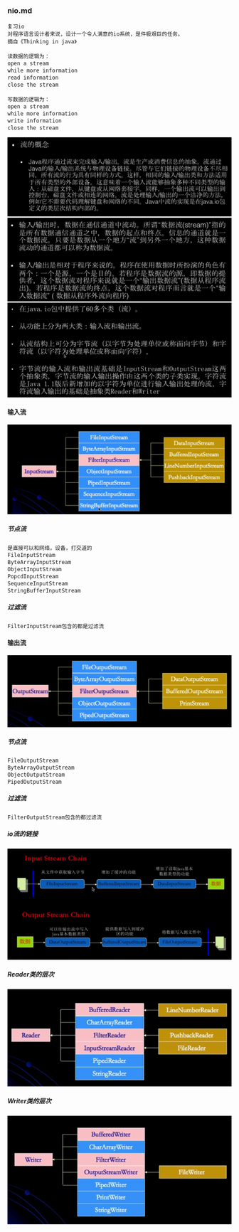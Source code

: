 ### nio.md
    复习io
    对程序语言设计者来说，设计一个令人满意的io系统，是件极艰巨的任务。
    摘自《Thinking in java》

    读数据的逻辑为：
    open a stream
    while more information
    read information
    close the stream

    写数据的逻辑为：
    open a stream 
    while more information
    write information
    close the stream

![image](https://github.com/ilin0/study_node/raw/master/nio/image/nio2018022502.png)
![image](https://github.com/ilin0/study_node/raw/master/nio/image/nio2018022503.png)
![image](https://github.com/ilin0/study_node/raw/master/nio/image/nio2018022504.png)

#### 输入流
![image](https://github.com/ilin0/study_node/raw/master/nio/image/nio2018022501.png)
##### 节点流      
    是直接可以和网络，设备，打交道的
    FileInputStream
    ByteArrayInputStream
    ObjectInputStream
    PopcdInputStream
    SequenceInputStream
    StringBufferInputStream
 ##### 过滤流
    FilterInputStream包含的都是过滤流


#### 输出流
![image](https://github.com/ilin0/study_node/raw/master/nio/image/nio2018022505.png)
##### 节点流 
    FileOutputStream
    ByteArrayOutputStream
    ObjectOutputStream
    PipedOutputStream

##### 过滤流
    FilterOutputStream包含的都过滤流

##### io流的链接
![image](https://github.com/ilin0/study_node/raw/master/nio/image/nio2018022506.png)

##### Reader类的层次
![image](https://github.com/ilin0/study_node/raw/master/nio/image/nio2018022507.png)

##### Writer类的层次
![image](https://github.com/ilin0/study_node/raw/master/nio/image/nio2018022508.png)